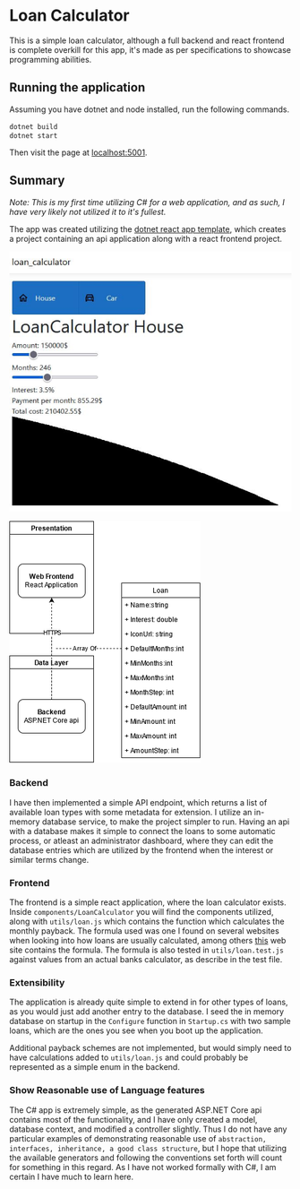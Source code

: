 # Loan Calculator

This is a simple loan calculator, although a full backend and react frontend is complete overkill for this app, it's made as per specifications to showcase programming abilities.

## Running the application

Assuming you have dotnet and node installed, run the following commands.
```
dotnet build
dotnet start
```
Then visit the page at [localhost:5001](https://localhost:5001).

## Summary

*Note: This is my first time utilizing C# for a web application, and as such, I have very likely not utilized it to it's fullest.*

The app was created utilizing the [dotnet react app template](https://docs.microsoft.com/en-us/aspnet/core/client-side/spa/react?view=aspnetcore-5.0), which creates a project containing an api application along with a react frontend project.

![Screenshot of app](/readme_images/loancalculator.JPG)

![Diagram of setup](/readme_images/diagram.png)

### Backend

I have then implemented a simple API endpoint, which returns a list of available loan types with some metadata for extension. I utilize an in-memory database service, to make the project simpler to run. Having an api with a database makes it simple to connect the loans to some automatic process, or atleast an administrator dashboard, where they can edit the database entries which are utilized by the frontend when the interest or similar terms change.

### Frontend

The frontend is a simple react application, where the loan calculator exists. Inside `components/LoanCalculator` you will find the components utilized, along with `utils/loan.js` which contains the function which calculates the monthly payback. The formula used was one I found on several websites when looking into how loans are usually calculated, among others [this](https://www.kasasa.com/blog/how-to-calculate-loan-payments-in-3-easy-steps) web site contains the formula. The formula is also tested in `utils/loan.test.js` against values from an actual banks calculator, as describe in the test file.

### Extensibility

The application is already quite simple to extend in for other types of loans, as you would just add another entry to the database. I seed the in memory database on startup in the `Configure` function in `Startup.cs` with two sample loans, which are the ones you see when you boot up the application.

Additional payback schemes are not implemented, but would simply need to have calculations added to `utils/loan.js` and could probably be represented as a simple enum in the backend.

### Show Reasonable use of Language features

The C# app is extremely simple, as the generated ASP.NET Core api contains most of the functionality, and I have only created a model, database context, and modified a controller slightly. Thus I do not have any particular examples of demonstrating reasonable use of `abstraction, interfaces, inheritance, a good class structure`, but I hope that utilizing the available generators and following the conventions set forth will count for something in this regard. As I have not worked formally with C#, I am certain I have much to learn here.